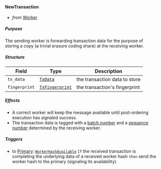 #### NewTransaction

- _from_ [Worker](../worker.md)

##### Purpose

<!-- --8<-- [start:blurb] -->
The sending worker is forwarding transaction data for the purpose of storing a copy (a trivial erasure coding share) at the receiving worker.
<!-- --8<-- [end:blurb] -->

##### Structure

| Field         | Type                              | Description                   |
|---------------|-----------------------------------|-------------------------------|
| `tx_data`     | [`TxData`](#TxData)               | the transaction data to store |
| `fingerprint` | [`TxFingerprint`](#TxFingerprint) | the transaction's fingerprint |

##### Effects

- A correct worker will keep the message available until
  post-ordering execution has signaled success.
- The transaction data is tagged with a
  [batch number](#BatchNumber) and a
  [sequence number](#SequenceNumber)
  determined by the receiving worker.

##### Triggers

- to [Primary](../primary.md): [`WorkerHashAvailable`](../primary/worker-hash-available.md)
  `If` the received transaction is completing the underlying data of a received worker hash
  `then` send the worker hash to the primary (signaling its availability)
